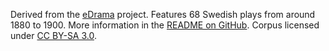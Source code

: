 Derived from the [eDrama](http://www.dramawebben.se/sida/edrama) project. Features 68 Swedish plays from around 1880 to 1900. More information in the [README on GitHub](https://github.com/dracor-org/gerdracor). Corpus licensed under [CC BY-SA 3.0](https://creativecommons.org/licenses/by-sa/3.0/).